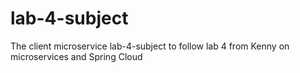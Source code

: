 # lab-4-subject
The client microservice lab-4-subject to follow lab 4 from Kenny on microservices and Spring Cloud
